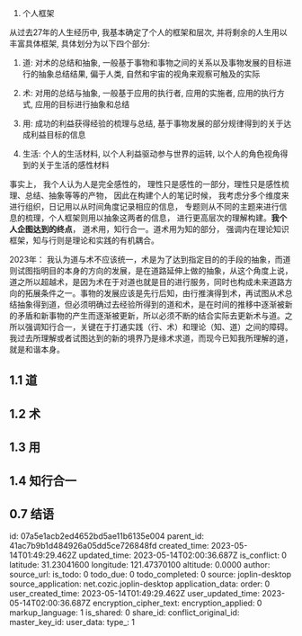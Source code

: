1. 个人框架

从过去27年的人生经历中, 我基本确定了个人的框架和层次, 并将剩余的人生用以丰富具体框架, 具体划分为以下四个部分:

1.  道: 对术的总结和抽象, 一般基于事物和事物之间的关系以及事物发展的目标进行的抽象总结结果, 偏于人类, 自然和宇宙的视角来观察可触及的实际
    
2.  术: 对用的总结与抽象, 一般基于应用的执行者, 应用的实施者, 应用的执行方式, 应用的目标进行抽象和总结
    
3.  用: 成功的利益获得经验的梳理与总结, 基于事物发展的部分规律得到的关于达成利益目标的信息
    
4.  生活: 个人的生活材料, 以个人利益驱动参与世界的运转, 以个人的角色视角得到的关于生活的感性材料
    

事实上， 我个人认为人是完全感性的， 理性只是感性的一部分，理性只是感性梳理、总结、抽象等等的产物， 因此在构建个人的笔记时候， 我考虑分多个维度来进行组织，日记用以从时间角度记录相应的信息， 专题则从不同的主题来进行信息的梳理，个人框架则用以抽象这两者的信息， 进行更高层次的理解构建。**我个人企图达到的终点**， 道术用，知行合一。道术用为知的部分， 强调内在理论知识框架，知与行则是理论和实践的有机耦合。

2023年： 我认为道与术不应该统一，术是为了达到指定目的的手段的抽象，而道则试图指明目的本身的方向的发展，是在道路延伸上做的抽象，从这个角度上说，道之所以超越术，是因为术在于对道也就是目的进行服务，同时也构成未来道路方向的拓展条件之一。事物的发展应该是先行后知，由行推演得到术，再试图从术总结抽象得到道，但必须明确过去经验所得到的道和术，是在时间的推移中逐渐被新的矛盾和新事物的产生而逐渐被更新，所以必须不断的结合实际去更新术与道。之所以强调知行合一，关键在于打通实践（行、术）和理论（知、道）之间的障碍。我过去所理解或者试图达到的新的境界乃是缘术求道，而现今已知我所理解的道，就是和谐本身。

## 1.1 道

## 1.2 术

## 1.3 用

## 1.4 知行合一

## 0.7 结语

id: 07a5e1acb2ed4652bd5ae11b6135e004
parent_id: 41ac7b9b1d484926a05dd5ce726848fd
created_time: 2023-05-14T01:49:29.462Z
updated_time: 2023-05-14T02:00:36.687Z
is_conflict: 0
latitude: 31.23041600
longitude: 121.47370100
altitude: 0.0000
author: 
source_url: 
is_todo: 0
todo_due: 0
todo_completed: 0
source: joplin-desktop
source_application: net.cozic.joplin-desktop
application_data: 
order: 0
user_created_time: 2023-05-14T01:49:29.462Z
user_updated_time: 2023-05-14T02:00:36.687Z
encryption_cipher_text: 
encryption_applied: 0
markup_language: 1
is_shared: 0
share_id: 
conflict_original_id: 
master_key_id: 
user_data: 
type_: 1